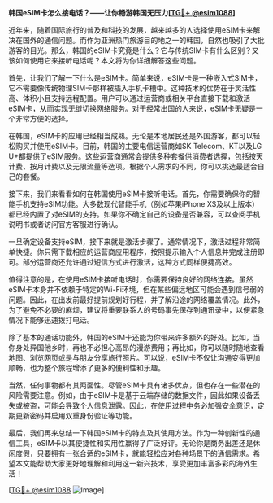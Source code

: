 **韩国eSIM卡怎么接电话？——让你畅游韩国无压力[[TG💪+ @esim1088](https://t.me/s/esim1088)]**

近年来，随着国际旅行的普及和科技的发展，越来越多的人选择使用eSIM卡来解决在国外的通信问题。而作为亚洲热门旅游目的地之一的韩国，自然也吸引了大批游客的目光。那么，韩国的eSIM卡究竟是什么？它与传统SIM卡有什么区别？又该如何使用它来接听电话呢？本文将为你详细解答这些问题。

首先，让我们了解一下什么是eSIM卡。简单来说，eSIM卡是一种嵌入式SIM卡，它不需要像传统物理SIM卡那样被插入手机卡槽中。这种技术的优势在于灵活性高、体积小且支持远程配置。用户可以通过运营商或相关平台直接下载和激活eSIM卡，从而实现无缝切换网络服务。对于经常出国的人来说，eSIM卡无疑是一个非常方便的选择。

在韩国，eSIM卡的应用已经相当成熟。无论是本地居民还是外国游客，都可以轻松购买并使用eSIM卡。目前，韩国的主要电信运营商如SK Telecom、KT以及LG U+都提供了eSIM服务。这些运营商通常会提供多种套餐供消费者选择，包括按天计费、按月计费以及无限流量等选项。根据个人需求的不同，你可以挑选最适合自己的套餐。

接下来，我们来看看如何在韩国使用eSIM卡接听电话。首先，你需要确保你的智能手机支持eSIM功能。大多数现代智能手机（例如苹果iPhone XS及以上版本）都已经内置了对eSIM的支持。如果你不确定自己的设备是否兼容，可以查阅手机说明书或者访问官方客服进行确认。

一旦确定设备支持eSIM，接下来就是激活步骤了。通常情况下，激活过程非常简单快捷。你只需下载相应的运营商应用程序，按照提示输入个人信息并完成注册即可。部分运营商还允许通过短信方式进行激活，这种方式同样便捷高效。

值得注意的是，在使用eSIM卡接听电话时，你需要保持良好的网络连接。虽然eSIM卡本身并不依赖于特定的Wi-Fi环境，但在某些偏远地区可能会遇到信号弱的问题。因此，在出发前最好提前规划好行程，并了解沿途的网络覆盖情况。此外，为了避免不必要的麻烦，建议将重要联系人的号码事先保存到通讯录中，以便紧急情况下能够迅速拨打电话。

除了基本的通话功能外，韩国的eSIM卡还能为你带来许多额外的好处。比如，当你身处异国他乡时，再也不必担心高昂的漫游费用；再比如，你可以随时随地查看地图、浏览网页或是与朋友分享旅行照片。可以说，eSIM卡不仅让沟通变得更加顺畅，也为整个旅程增添了更多的便利性和乐趣。

当然，任何事物都有其两面性。尽管eSIM卡具有诸多优点，但也存在一些潜在的风险需要注意。例如，由于eSIM卡是基于云端存储的数据文件，因此如果设备丢失或被盗，可能会导致个人信息泄露。因此，在使用过程中务必加强安全意识，定期更新密码并启用双重身份验证等功能。

最后，我们再来总结一下韩国eSIM卡的特点及其使用方法。作为一种创新性的通信工具，eSIM卡以其便捷性和实用性赢得了广泛好评。无论你是商务出差还是休闲度假，只要拥有一张合适的eSIM卡，就能轻松应对各种场景下的通信需求。希望本文能帮助大家更好地理解和利用这一新兴技术，享受更加丰富多彩的海外生活！

[[TG💪+ @esim1088](https://t.me/s/esim1088) ![Image](https://i.postimg.cc/4NQfJmqS/Snipaste-2025-05-13-00-14-12.png)]